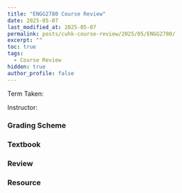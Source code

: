 ```yaml
---
title: "ENGG2780 Course Review"
date: 2025-05-07
last_modified_at: 2025-05-07
permalink: posts/cuhk-course-review/2025/05/ENGG2780/
excerpt: ""
toc: true
tags:
  - Course Review
hidden: true
author_profile: false
---
```


Term Taken: 

Instructor: 

### Grading Scheme

### Textbook

### Review

### Resource

